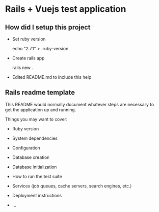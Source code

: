 # Rails + Vuejs test application

## How did I setup this project

- Set ruby version
    
    echo "2.7.1" > .ruby-version
    
- Create rails app
    
    rails new .

- Edited README.md to include this help


## Rails readme template

This README would normally document whatever steps are necessary to get the
application up and running.

Things you may want to cover:

* Ruby version

* System dependencies

* Configuration

* Database creation

* Database initialization

* How to run the test suite

* Services (job queues, cache servers, search engines, etc.)

* Deployment instructions

* ...
